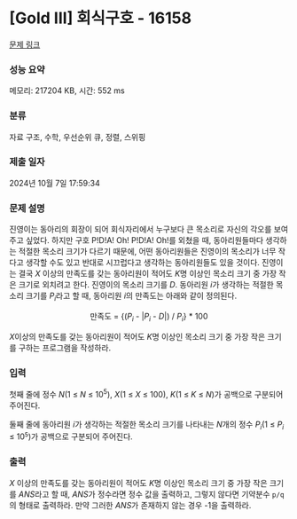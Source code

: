 # [Gold III] 회식구호 - 16158 

[문제 링크](https://www.acmicpc.net/problem/16158) 

### 성능 요약

메모리: 217204 KB, 시간: 552 ms

### 분류

자료 구조, 수학, 우선순위 큐, 정렬, 스위핑

### 제출 일자

2024년 10월 7일 17:59:34

### 문제 설명

<p>진영이는 동아리의 회장이 되어 회식자리에서 누구보다 큰 목소리로 자신의 각오를 보여주고 싶었다. 하지만 구호 P!D!A! Oh! P!D!A! Oh!를 외쳤을 때, 동아리원들마다 생각하는 적절한 목소리 크기가 다르기 때문에, 어떤 동아리원들은 진영이의 목소리가 너무 작다고 생각할 수도 있고 반대로 시끄럽다고 생각하는 동아리원들도 있을 것이다. 진영이는 결국 <em>X </em>이상의 만족도를 갖는 동아리원이 적어도 <em>K</em>명 이상인 목소리 크기 중 가장 작은 크기로 외치려고 한다. 진영이의 목소리 크기를 <em>D</em>. 동아리원 <em>i</em>가 생각하는 적절한 목소리 크기를 <em>P<sub>i</sub></em>라고 할 때, 동아리원 <em>i</em>의 만족도는 아래와 같이 정의된다.</p>

<p><meta charset="utf-8"></p>

<p dir="ltr" style="text-align: center;">만족도 = {(<em>P<sub>i</sub></em> - |<em>P<sub>i</sub></em> - <em>D</em>|) / <em>P<sub>i</sub></em>} * 100</p>

<p><em>X</em>이상의 만족도를 갖는 동아리원이 적어도 <em>K</em>명 이상인 목소리 크기 중 가장 작은 크기를 구하는 프로그램을 작성하라.</p>

### 입력 

 <p>첫째 줄에 정수 <em>N</em>(1 ≤ <em>N</em> ≤ 10<sup>5</sup>), <em>X</em>(1 ≤ <em>X</em> ≤ 100), <em>K</em>(1 ≤ <em>K</em> ≤ <em>N</em>)가 공백으로 구분되어 주어진다.</p>

<p>둘째 줄에 동아리원 <em>i</em>가 생각하는 적절한 목소리 크기를 나타내는 <em>N</em>개의 정수 <em>P<sub>i</sub></em>(1 ≤ <em>P<sub>i</sub></em> ≤ 10<sup><span style="font-size: 10.8333px;">5</span></sup>)가 공백으로 구분되어 주어진다.</p>

### 출력 

 <p><em>X </em>이상의 만족도를 갖는 동아리원이 적어도 <em>K</em>명 이상인 목소리 크기 중 가장 작은 크기를 <em>ANS</em>라고 할 때, <i>ANS</i>가 정수라면 정수 값을 출력하고, 그렇지 않다면 기약분수 <code>p/q</code>의 형태로 출력하라. 만약 그러한 <em>ANS</em>가 존재하지 않는 경우 -1을 출력하라.</p>

